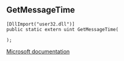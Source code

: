 ## GetMessageTime

```
[DllImport("user32.dll")]
public static extern uint GetMessageTime(
   
);
```

[Microsoft documentation](https://docs.microsoft.com/en-us/windows/win32/api/winuser/nf-winuser-getmessagetime)
